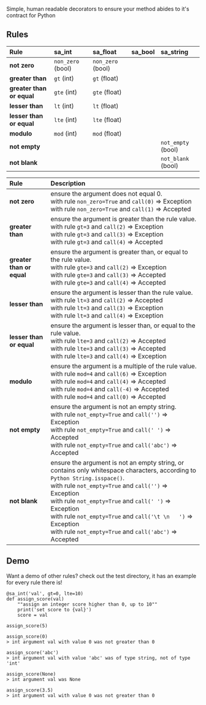 Simple, human readable decorators to ensure your method abides to it's contract for Python

## Rules
| Rule                      | sa_int            | sa_float          | sa_bool | sa_string          |
|:--------------------------|:------------------|:------------------|:--------|:-------------------|
| **not zero**              | `non_zero` (bool) | `non_zero` (bool) |         |                    |
| **greater than**          | `gt` (int)        | `gt` (float)      |         |                    |
| **greater than or equal** | `gte` (int)       | `gte` (float)     |         |                    |
| **lesser than**           | `lt` (int)        | `lt` (float)      |         |                    |
| **lesser than or equal**  | `lte` (int)       | `lte` (float)     |         |                    |
| **modulo**                | `mod` (int)       | `mod` (float)     |         |                    |
| **not empty**             |                   |                   |         | `not_empty` (bool) |
| **not blank**             |                   |                   |         | `not_blank` (bool) |

| Rule                      | Description                                                                                                                                                                                                                                                                                                                                                                    |
|:--------------------------|:-------------------------------------------------------------------------------------------------------------------------------------------------------------------------------------------------------------------------------------------------------------------------------------------------------------------------------------------------------------------------------|
| **not zero**              | ensure the argument does not equal 0.<br>with rule `non_zero=True` and `call(0)` => Exception<br>with rule `non_zero=True` and `call(1)` => Accepted                                                                                                                                                                                                                           |
| **greater than**          | ensure the argument is greater than the rule value.<br>with rule `gt=3` and `call(2)` => Exception<br>with rule `gt=3` and `call(3)` => Exception<br>with rule `gt=3` and `call(4)` => Accepted                                                                                                                                                                                |
| **greater than or equal** | ensure the argument is greater than, or equal to the rule value.<br>with rule `gte=3` and `call(2)` => Exception<br>with rule `gte=3` and `call(3)` => Accepted<br>with rule `gte=3` and `call(4)` => Accepted                                                                                                                                                                 |
| **lesser than**           | ensure the argument is lesser than the rule value.<br>with rule `lt=3` and `call(2)` => Accepted<br>with rule `lt=3` and `call(3)` => Exception<br>with rule `lt=3` and `call(4)` => Exception                                                                                                                                                                                 |
| **lesser than or equal**  | ensure the argument is lesser than, or equal to the rule value.<br>with rule `lte=3` and `call(2)` => Accepted<br>with rule `lte=3` and `call(3)` => Accepted<br>with rule `lte=3` and `call(4)` => Exception                                                                                                                                                                  |
| **modulo**                | ensure the argument is a multiple of the rule value.<br>with rule `mod=4` and `call(6)` => Exception<br>with rule `mod=4` and `call(4)` => Accepted<br>with rule `mod=4` and `call(-4)` => Accepted<br>with rule `mod=4` and `call(0)` => Accepted                                                                                                                             |
| **not empty**             | ensure the argument is not an empty string.<br>with rule `not_empty=True` and `call('')` => Exception<br>with rule `not_empty=True` and `call(' ')` => Accepted<br>with rule `not_empty=True` and `call('abc')` => Accepted                                                                                                                                                    |
| **not blank**             | ensure the argument is not an empty string, or contains only whitespace characters, according to `Python String.isspace()`.<br>with rule `not_empty=True` and `call('')` => Exception<br>with rule `not_empty=True` and `call(' ')` => Exception<br>with rule `not_empty=True` and `call('\t \n   ')` => Exception<br>with rule `not_empty=True` and `call('abc')` => Accepted |

## Demo
Want a demo of other rules? check out the test directory, it has an example for every rule there is!
```
@sa_int('val', gt=0, lte=10)
def assign_score(val)
    ""assign an integer score higher than 0, up to 10""
    print('set score to {val}')
    score = val

assign_score(5)

assign_score(0)
> int argument val with value 0 was not greater than 0

assign_score('abc')
> int argument val with value 'abc' was of type string, not of type 'int'

assign_score(None)
> int argument val was None

assign_score(3.5)
> int argument val with value 0 was not greater than 0
```